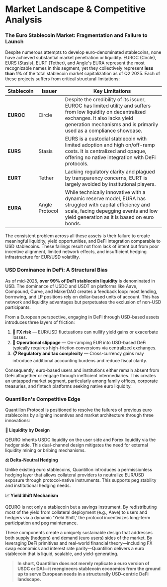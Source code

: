 # Market Landscape & Competitive Analysis

### The Euro Stablecoin Market: Fragmentation and Failure to Launch

Despite numerous attempts to develop euro-denominated stablecoins, none have achieved substantial market penetration or liquidity. EUROC (Circle), EURS (Stasis), EURT (Tether), and Angle's EURA represent the most recognizable names in this segment, yet they collectively represent **less than 1%** of the total stablecoin market capitalization as of Q2 2025. Each of these projects suffers from critical structural limitations:

| Stablecoin | Issuer         | Key Limitations                                                                                                                                                                                                       |
| ---------- | -------------- | --------------------------------------------------------------------------------------------------------------------------------------------------------------------------------------------------------------------- |
| **EUROC**  | Circle         | Despite the credibility of its issuer, EUROC has limited utility and suffers from low liquidity on decentralized exchanges. It also lacks yield generation mechanisms and is primarily used as a compliance showcase. |
| **EURS**   | Stasis         | EURS is a custodial stablecoin with limited adoption and high on/off-ramp costs. It is centralized and opaque, offering no native integration with DeFi protocols.                                                    |
| **EURT**   | Tether         | Lacking regulatory clarity and plagued by transparency concerns, EURT is largely avoided by institutional players.                                                                                                    |
| **EURA**   | Angle Protocol | While technically innovative with a dynamic reserve model, EURA has struggled with capital efficiency and scale, facing depegging events and low yield generation as it is based on euro bonds.                       |

The consistent problem across all these assets is their failure to create meaningful liquidity, yield opportunities, and DeFi integration comparable to USD stablecoins. These failings result not from lack of intent but from poor incentive alignment, limited network effects, and insufficient hedging infrastructure for EUR/USD volatility.

### USD Dominance in DeFi: A Structural Bias

As of mid-2025, **over 99% of DeFi stablecoin liquidity** is denominated in USD. The dominance of USDC and USDT on platforms like Aave, Compound, Curve, and MakerDAO creates a feedback loop: most lending, borrowing, and LP positions rely on dollar-based units of account. This has network and liquidity advantages but perpetuates the exclusion of non-USD participants.

From a European perspective, engaging in DeFi through USD-based assets introduces three layers of friction:

1. **🔄 FX risk** — EUR/USD fluctuations can nullify yield gains or exacerbate losses.
2. **💸 Operational slippage** — On-ramping EUR into USD-based DeFi typically requires high-friction conversions via centralized exchanges.
3. **📋 Regulatory and tax complexity** — Cross-currency gains may introduce additional accounting burdens and reduce fiscal clarity.

Consequently, euro-based users and institutions either remain absent from DeFi altogether or engage through inefficient intermediaries. This creates an untapped market segment, particularly among family offices, corporate treasuries, and fintech platforms seeking native euro liquidity.

### Quantillon's Competitive Edge

Quantillon Protocol is positioned to resolve the failures of previous euro stablecoins by aligning incentives and market architecture through three innovations:

**🌊 Liquidity by Design**

QEURO inherits USDC liquidity on the user side and Forex liquidity via the hedger side. This dual-channel design mitigates the need for external liquidity mining or bribing mechanisms.

**⚖️ Delta-Neutral Hedging**

Unlike existing euro stablecoins, Quantillon introduces a permissionless hedging layer that allows collateral providers to neutralize EUR/USD exposure through protocol-native instruments. This supports peg stability and institutional hedging needs.

**📈 Yield Shift Mechanism**

QEURO is not only a stablecoin but a savings instrument. By redistributing most of the yield from collateral deployment (e.g., Aave) to users and hedgers via a dynamic 'Yield Shift,' the protocol incentivizes long-term participation and peg maintenance.

These components create a uniquely sustainable design that addresses both supply (hedgers) and demand (euro users) sides of the market. By leveraging DeFi primitives and real-world financial theory—including FX swap economics and interest rate parity—Quantillon delivers a euro stablecoin that is liquid, scalable, and yield-generating.

> **In short, Quantillon does not merely replicate a euro version of USDC or DAI—it reengineers stablecoin economics from the ground up to serve European needs in a structurally USD-centric DeFi landscape.**
